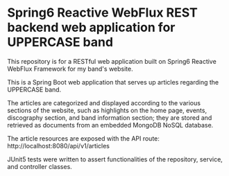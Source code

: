 # Spring6 Reactive WebFlux REST backend web application for UPPERCASE band

This repository is for a RESTful web application built on Spring6 Reactive WebFlux Framework for my band's website.

This is a Spring Boot web application that serves up articles regarding the UPPERCASE band.

The articles are categorized and displayed according to the various sections of the website,
such as highlights on the home page, events, discography section, and band information section;
they are stored and retrieved as documents from an embedded MongoDB NoSQL database.

The article resources are exposed with the API route:
http://localhost:8080/api/v1/articles

JUnit5 tests were written to assert functionalities of the repository, service, and controller classes.